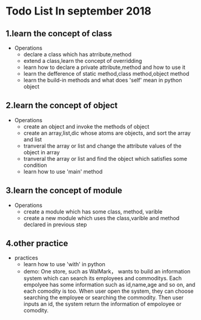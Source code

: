 # Todo List In september 2018



## 1.learn the concept of class

* Operations  
    * declare a class which has atrribute,method
    * extend a class,learn the concept of overridding
    * learn how to declare a private attribute,method and how to use it  
    * learn the defference of static method,class method,object method  
    * learn the build-in methods and what does 'self' mean in python object  
  
## 2.learn the concept of object

* Operations  
    * create an object and invoke the methods of object  
    * create an array,list,dic whose atoms are objects, and sort the array and list  
    * tranveral the array or list and change the attribute values of the object in array  
    * tranveral the array or list and find the object which satisfies some condition  
    * learn how to use 'main' method
  
## 3.learn the concept of module

* Operations  
    * create  a module which has some class, method, varible
    * create a new module which uses the class,varible and method declared in previous step  
     
   
## 4.other practice

* practices  
    * learn how to use 'with' in python  
    * demo: One store, such as WalMark， wants to build an information system which can search its employees and commoditys. Each empolyee has some information such as id,name,age and so on, and each comodity is too. When user open the system, they can choose searching the employee or searching the commodity. Then user inputs an id, the system return the information of empoloyee or comodity.
